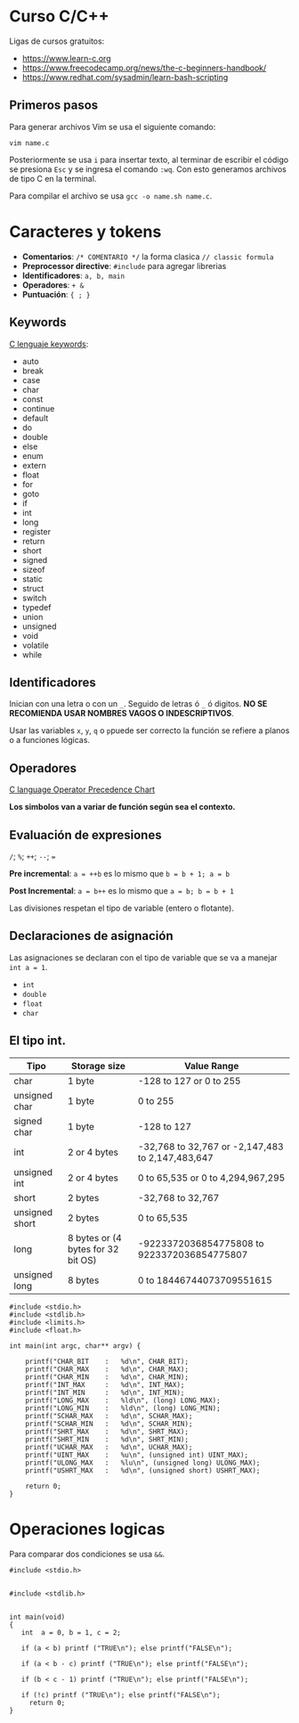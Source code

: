 # Curso C/C++

Ligas de cursos gratuitos:

- https://www.learn-c.org
- https://www.freecodecamp.org/news/the-c-beginners-handbook/
- https://www.redhat.com/sysadmin/learn-bash-scripting

## Primeros pasos

Para generar archivos Vim se usa el siguiente comando:

```
vim name.c
```

Posteriormente se usa `i` para insertar texto, al terminar de escribir el código se presiona `Esc` y se ingresa el comando `:wq`. Con esto generamos archivos de tipo C en la terminal. 

Para compilar el archivo se usa `gcc -o name.sh name.c`. 

# Caracteres y tokens

- **Comentarios**: `/* COMENTARIO */` la forma clasica `// classic formula`
- **Preprocessor directive**: `#include` para agregar librerias 
- **Identificadores**: `a, b, main`
- **Operadores**: `+ &`
- **Puntuación**: `{ ; }`

## Keywords

[C lenguaje keywords](https://www.programiz.com/c-programming/list-all-keywords-c-language):

- auto
- break
- case
- char
- const
- continue
- default
- do
- double
- else
- enum
- extern
- float
- for
- goto
- if
- int
- long
- register
- return
- short
- signed
- sizeof
- static
- struct
- switch
- typedef
- union
- unsigned
- void
- volatile
- while

## Identificadores

Inician con una letra o con un `_`. Seguido de letras ó `_` ó digitos. **NO SE RECOMIENDA USAR NOMBRES VAGOS O INDESCRIPTIVOS**. 

Usar las variables `x`, `y`, `q` o `p`puede ser correcto la función se refiere a planos o a funciones lógicas. 


## Operadores

[C language Operator Precedence Chart](https://en.cppreference.com/w/c/language/operator_precedence)

**Los simbolos van a variar de función según sea el contexto.**


## Evaluación de expresiones 

`/`; `%`; `++`; `--`; `=`

**Pre incremental**:
`a = ++b` es lo mismo que `b = b + 1; a = b`

**Post Incremental**:
`a = b++` es lo mismo que `a = b; b = b + 1`

Las divisiones respetan el tipo de variable (entero o flotante).

## Declaraciones de asignación

Las asignaciones se declaran con el tipo de variable que se va a manejar `int a = 1`. 

- `int`
- `double`
- `float`
- `char`

## El tipo **int**.

| Tipo    | Storage size | Value Range | 
|---------|--------------|-------------|
|char     | 1 byte       | -128 to 127 or 0 to 255|
| unsigned char | 1 byte | 0 to 255    |
| signed char | 1 byte   | -128 to 127 |
| int     | 2 or 4 bytes | -32,768 to 32,767 or -2,147,483 to 2,147,483,647 |
| unsigned int | 2 or 4 bytes | 0 to 65,535 or 0 to 4,294,967,295 |
| short   | 2 bytes      | -32,768 to 32,767 |
| unsigned short | 2 bytes | 0 to 65,535 |
| long    | 8 bytes or (4 bytes for 32 bit OS) | -9223372036854775808 to 9223372036854775807 |
| unsigned long | 8 bytes | 0 to 18446744073709551615 |

```
#include <stdio.h>
#include <stdlib.h>
#include <limits.h>
#include <float.h>

int main(int argc, char** argv) {

    printf("CHAR_BIT    :   %d\n", CHAR_BIT);
    printf("CHAR_MAX    :   %d\n", CHAR_MAX);
    printf("CHAR_MIN    :   %d\n", CHAR_MIN);
    printf("INT_MAX     :   %d\n", INT_MAX);
    printf("INT_MIN     :   %d\n", INT_MIN);
    printf("LONG_MAX    :   %ld\n", (long) LONG_MAX);
    printf("LONG_MIN    :   %ld\n", (long) LONG_MIN);
    printf("SCHAR_MAX   :   %d\n", SCHAR_MAX);
    printf("SCHAR_MIN   :   %d\n", SCHAR_MIN);
    printf("SHRT_MAX    :   %d\n", SHRT_MAX);
    printf("SHRT_MIN    :   %d\n", SHRT_MIN);
    printf("UCHAR_MAX   :   %d\n", UCHAR_MAX);
    printf("UINT_MAX    :   %u\n", (unsigned int) UINT_MAX);
    printf("ULONG_MAX   :   %lu\n", (unsigned long) ULONG_MAX);
    printf("USHRT_MAX   :   %d\n", (unsigned short) USHRT_MAX);

    return 0;
}

```

# Operaciones logicas

Para comparar dos condiciones se usa `&&`. 

```
#include <stdio.h>


#include <stdlib.h>


int main(void)
{
   int  a = 0, b = 1, c = 2;
   
   if (a < b) printf ("TRUE\n"); else printf("FALSE\n");

   if (a < b - c) printf ("TRUE\n"); else printf("FALSE\n");   
   
   if (b < c - 1) printf ("TRUE\n"); else printf("FALSE\n"); 

   if (!c) printf ("TRUE\n"); else printf("FALSE\n");
     return 0;
}

```


